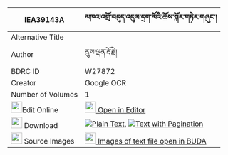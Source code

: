 |IEA39143A|མཁའ་འགྲོ་བདུད་འདུལ་དྲག་མོའི་ཆོས་སྐོར་གཏེར་གཞུང་། 
| --- | --- 
|Alternative Title |
|Author| ནུས་ལྡན་རྡོ་རྗེ།
|BDRC ID | W27872
|Creator | Google OCR
|Number of Volumes| 1
|<img width="25" src="https://img.icons8.com/color/25/000000/edit-property.png">Edit Online| [<img width="25" src="https://avatars.githubusercontent.com/u/45091458?s=200&v=4"> Open in Editor](http://editor.openpecha.org/IEA39143A)
|<img width="25" src="https://img.icons8.com/fluent/48/000000/download-2.png"/>  Download | [![](https://img.icons8.com/color/20/000000/txt.png)Plain Text](https://github.com/Openpecha/IEA39143A/releases/download/v1/khandro_dudul_drakmo_i_chokor__plain_IEA39143A.zip), [![](https://img.icons8.com/color/20/000000/txt.png)Text with Pagination](https://github.com/Openpecha/IEA39143A/releases/download/v1/khandro_dudul_drakmo_i_chokor__pages_IEA39143A.zip)
|<img width="25" src="https://img.icons8.com/plasticine/100/000000/pictures-folder.png"/>  Source Images | [<img width="25" src="https://library.bdrc.io/icons/BUDA-small.svg"> Images of text file open in BUDA](https://library.bdrc.io/show/bdr:W27872)